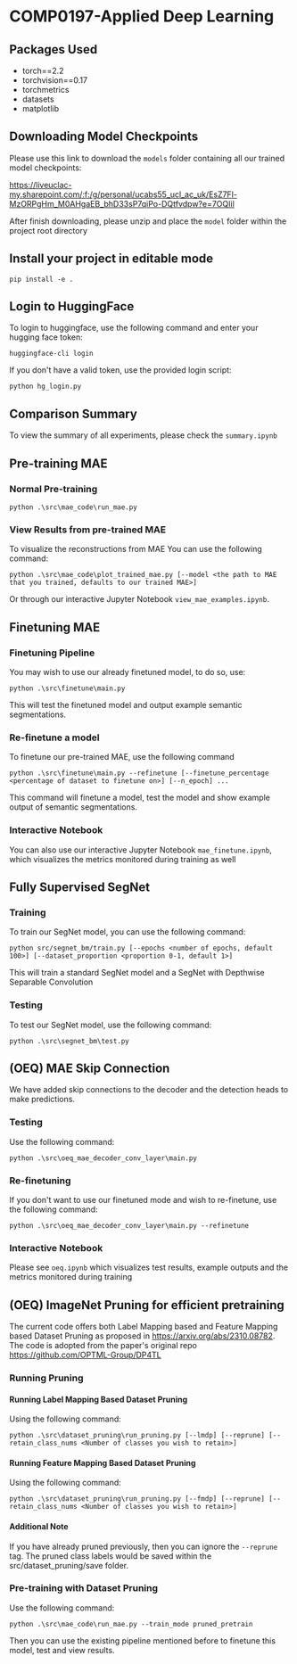 # COMP0197-Applied Deep Learning

## Packages Used
- torch==2.2
- torchvision==0.17
- torchmetrics
- datasets
- matplotlib

## Downloading Model Checkpoints
Please use this link to download the ```models``` folder containing all our trained model checkpoints:

https://liveuclac-my.sharepoint.com/:f:/g/personal/ucabs55_ucl_ac_uk/EsZ7Fl-MzORPgHm_M0AHgaEB_bhD33sP7qiPo-DQtfvdpw?e=7OQIil

After finish downloading, please unzip and place the ```model``` folder within the project root directory


## Install your project in editable mode
```
pip install -e .
```

## Login to HuggingFace
To login to huggingface, use the following command and enter your hugging face token:
```
huggingface-cli login
```

If you don't have a valid token, use the provided login script:
```
python hg_login.py
```

## Comparison Summary
To view the summary of all experiments, please check the ```summary.ipynb```

## Pre-training MAE

### Normal Pre-training
```
python .\src\mae_code\run_mae.py
```

### View Results from pre-trained MAE
To visualize the reconstructions from MAE You can use the following command:
```
python .\src\mae_code\plot_trained_mae.py [--model <the path to MAE that you trained, defaults to our trained MAE>]
```

Or through our interactive Jupyter Notebook ```view_mae_examples.ipynb```.


## Finetuning MAE

### Finetuning Pipeline
You may wish to use our already finetuned model, to do so, use:
```
python .\src\finetune\main.py
```
This will test the finetuned model and output example semantic segmentations.

### Re-finetune a model
To finetune our pre-trained MAE, use the following command
```
python .\src\finetune\main.py --refinetune [--finetune_percentage <percentage of dataset to finetune on>] [--n_epoch] ...
```
This command will finetune a model, test the model and show example output of semantic segmentations.

### Interactive Notebook

You can also use our interactive Jupyter Notebook ```mae_finetune.ipynb```, which visualizes the metrics monitored during training as well


## Fully Supervised SegNet

### Training
To train our SegNet model, you can use the following command:
```
python src/segnet_bm/train.py [--epochs <number of epochs, default 100>] [--dataset_proportion <proportion 0-1, default 1>]
```
This will train a standard SegNet model and a SegNet with Depthwise Separable Convolution

### Testing
To test our SegNet model, use the following command:
```
python .\src\segnet_bm\test.py
```


## (OEQ) MAE Skip Connection
We have added skip connections to the decoder and the detection heads to make predictions.

### Testing
Use the following command:
```
python .\src\oeq_mae_decoder_conv_layer\main.py
```

### Re-finetuning
If you don't want to use our finetuned mode and wish to re-finetune, use the following command:
```
python .\src\oeq_mae_decoder_conv_layer\main.py --refinetune
```

### Interactive Notebook
Please see ```oeq.ipynb``` which visualizes test results, example outputs and the metrics monitored during training

## (OEQ) ImageNet Pruning for efficient pretraining

The current code offers both Label Mapping based and Feature Mapping based Dataset Pruning as proposed in https://arxiv.org/abs/2310.08782. The code is adopted from the paper's original repo https://github.com/OPTML-Group/DP4TL 

### Running Pruning

#### Running Label Mapping Based Dataset Pruning
Using the following command:
```
python .\src\dataset_pruning\run_pruning.py [--lmdp] [--reprune] [--retain_class_nums <Number of classes you wish to retain>]
```

#### Running Feature Mapping Based Dataset Pruning
Using the following command:
```
python .\src\dataset_pruning\run_pruning.py [--fmdp] [--reprune] [--retain_class_nums <Number of classes you wish to retain>]
```

#### Additional Note

If you have already pruned previously, then you can ignore the ```--reprune``` tag. The pruned class labels would be saved within the src/dataset_pruning/save folder.


### Pre-training with Dataset Pruning
Use the following command:
```
python .\src\mae_code\run_mae.py --train_mode pruned_pretrain
```
Then you can use the existing pipeline mentioned before to finetune this model, test and view results.
